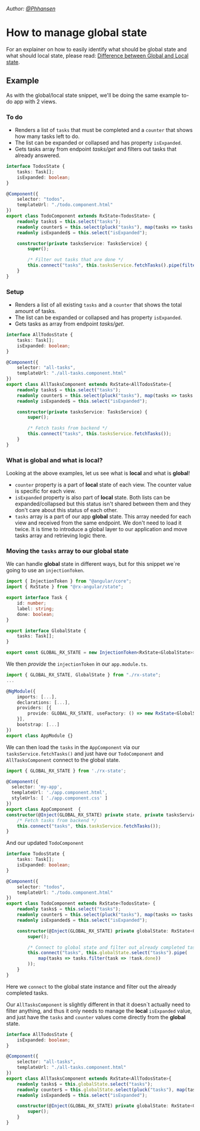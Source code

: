 _Author: [@Phhansen](https://github.com/Phhansen)_

# How to manage global state

For an explainer on how to easily identify what should be global state and what should local state, please read: [Difference between Global and Local state](https://github.com/BioPhoton/rx-angular/tree/master/libs/state/docs/snippets/global-state-vs-local-state.md).

## Example

As with the global/local state snippet, we'll be doing the same example to-do app with 2 views.

### To do

- Renders a list of `tasks` that must be completed and a `counter` that shows how many tasks left to do.
- The list can be expanded or collapsed and has property `isExpanded`.
- Gets tasks array from endpoint _tasks/get_ and filters out tasks that already answered.

```typescript
interface TodosState {
    tasks: Task[];
    isExpanded: boolean;
}

@Component({
    selector: "todos",
    templateUrl: "./todo.component.html"
})
export class TodoComponent extends RxState<TodosState> {
    readonly tasks$ = this.select("tasks");
    readonly counter$ = this.select(pluck("tasks"), map(tasks => tasks.length));
    readonly isExpanded$ = this.select("isExpanded");

    constructor(private tasksService: TasksService) {
        super();

        /* Filter out tasks that are done */
        this.connect("tasks", this.tasksService.fetchTasks().pipe(filter(tasks => tasks.filter(task => !task.done))));
    }
}
```

### Setup

- Renders a list of all existing `tasks` and a `counter` that shows the total amount of tasks.
- The list can be expanded or collapsed and has property `isExpanded`.
- Gets tasks as array from endpoint _tasks/get_.

```typescript
interface AllTodosState {
    tasks: Task[];
    isExpanded: boolean;
}

@Component({
    selector: "all-tasks",
    templateUrl: "./all-tasks.component.html"
})
export class AllTasksComponent extends RxState<AllTodosState>{
    readonly tasks$ = this.select("tasks");
    readonly counter$ = this.select(pluck("tasks"), map(tasks => tasks.length));
    readonly isExpanded$ = this.select("isExpanded");

    constructor(private tasksService: TasksService) {
        super();

        /* Fetch tasks from backend */
        this.connect("tasks", this.tasksService.fetchTasks());
    }
}
```

### What is global and what is local?
Looking at the above examples, let us see what is **local** and what is **global**! 

- `counter` property is a part of **local** state of each view. The counter value is specific for each view.
- `isExpanded` property is also part of **local** state. Both lists can be expanded/collapsed but this status isn't shared between them and they don't care about this status of each other.
- `tasks` array is a part of our app **global** state. This array needed for each view and received from the same endpoint. We don't need to load it twice. It is time to introduce a global layer to our application and move tasks array and retrieving logic there.

### Moving the `tasks` array to our **global** state
We can handle **global** state in different ways, but for this snippet we´re going to use an `injectionToken`.

```typescript
import { InjectionToken } from "@angular/core";
import { RxState } from "@rx-angular/state";

export interface Task {
    id: number;
    label: string;
    done: boolean;
}

export interface GlobalState {
    tasks: Task[];
}

export const GLOBAL_RX_STATE = new InjectionToken<RxState<GlobalState>>('GLOBAL_RX_STATE');
```

We then _provide_ the `injectionToken` in our `app.module.ts`.

```typescript
import { GLOBAL_RX_STATE, GlobalState } from "./rx-state";
...

@NgModule({
    imports: [...],
    declarations: [...],
    providers: [{
        provide: GLOBAL_RX_STATE, useFactory: () => new RxState<GlobalState>()
    }],
    bootstrap: [...]
})
export class AppModule {}
```

We can then load the `tasks` in the `AppComponent` via our `tasksService.fetchTasks()` and just have our `TodoComponent` and `AllTasksComponent` connect to the global state.

```typescript
import { GLOBAL_RX_STATE } from './rx-state';

@Component({
  selector: 'my-app',
  templateUrl: './app.component.html',
  styleUrls: [ './app.component.css' ]
})
export class AppComponent  {
constructor(@Inject(GLOBAL_RX_STATE) private state, private tasksService: TasksService) {
    /* Fetch tasks from backend */
    this.connect("tasks", this.tasksService.fetchTasks());
}
```

And our updated `TodoComponent`

```typescript
interface TodosState {
    tasks: Task[];
    isExpanded: boolean;
}

@Component({
    selector: "todos",
    templateUrl: "./todo.component.html"
})
export class TodoComponent extends RxState<TodosState> {
    readonly tasks$ = this.select("tasks");
    readonly counter$ = this.select(pluck("tasks"), map(tasks => tasks.length));
    readonly isExpanded$ = this.select("isExpanded");

    constructor(@Inject(GLOBAL_RX_STATE) private globalState: RxState<GlobalState>) {
        super();

        /* Connect to global state and filter out already completed tasks */
        this.connect("tasks", this.globalState.select("tasks").pipe(
            map(tasks => tasks.filter(task => !task.done))
        ));
    }
}
```
Here we `connect` to the global state instance and filter out the already completed tasks.

Our `AllTasksComponent` is slightly different in that it doesn´t actually need to filter anything, and thus it only needs to manage the **local** `isExpanded` value, and just have the `tasks` and `counter` values come directly from the **global** state.

```typescript
interface AllTodosState {
    isExpanded: boolean;
}

@Component({
    selector: "all-tasks",
    templateUrl: "./all-tasks.component.html"
})
export class AllTasksComponent extends RxState<AllTodosState>{
    readonly tasks$ = this.globalState.select("tasks");
    readonly counter$ = this.globalState.select(pluck("tasks"), map(tasks => tasks.length));
    readonly isExpanded$ = this.select("isExpanded");

    constructor(@Inject(GLOBAL_RX_STATE) private globalState: RxState<GlobalState>) {
        super();
    }
}
```